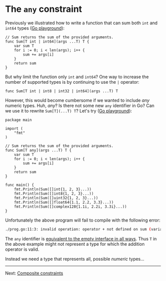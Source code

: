 # The `any` constraint

Previously we illustrated how to write a function that can sum both `int` and `int64` types ([Go playground](https://gotipplay.golang.org/p/c6jzxJo0s7S)):

```golang
// Sum returns the sum of the provided arguments.
func Sum[T int | int64](args ...T) T {
	var sum T
	for i := 0; i < len(args); i++ {
		sum += args[i]
	}
	return sum
}
```

But why limit the function only `int` and `int64`? One way to increase the number of supported types is by continuing to use the `|` operator:

```golang
func Sum[T int | int8 | int32 | int64](args ...T) T
```

However, this would become cumbersome if we wanted to include _any_ numeric types. Huh, _any_? Is there not some new `any` identifier in Go? Can we use it to rewrite `Sum[T](...T) T`? Let's try ([Go playground](https://gotipplay.golang.org/p/pjq15Sro_SQ)):

```golang
package main

import (
	"fmt"
)

// Sum returns the sum of the provided arguments.
func Sum[T any](args ...T) T {
	var sum T
	for i := 0; i < len(args); i++ {
		sum += args[i]
	}
	return sum
}

func main() {
	fmt.Println(Sum([]int{1, 2, 3}...))
	fmt.Println(Sum([]int8{1, 2, 3}...))
	fmt.Println(Sum([]uint32{1, 2, 3}...))
	fmt.Println(Sum([]float64{1.1, 2.2, 3.3}...))
	fmt.Println(Sum([]complex128{1.1i, 2.2i, 3.3i}...))
}
```

Unfortunately the above program will fail to compile with the following error:

```bash
./prog.go:11:3: invalid operation: operator + not defined on sum (variable of type T constrained by any)
```

The `any` identifier is [equivalent to the empty interface in all ways](https://github.com/golang/go/blob/24239120bfbff9ebee8e8c344d9d3a8ce460b686/src/builtin/builtin.go#L94-L95). Thus `T` in the above example might not represent a type for which the addition operator is valid.

Instead we need a type that represents all, possible _numeric_ types...

---

Next: [Composite constraints](./05-composite-constraints.md)
